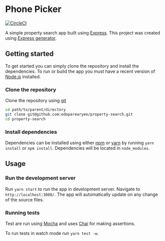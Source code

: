 # Phone Picker

[![CircleCI](https://circleci.com/gh/edoparearyee/property-search.svg?style=shield)](https://circleci.com/gh/edoparearyee/property-search)

A simple property search app built using [Express][express]. This project was created using [Express generator][express-generator].

## Getting started

To get started you can simply clone the repository and install the dependencies. To run or build the app you must have a recent version of [Node.js][node] installed.

### Clone the repository

Clone the repository using [git][git]

```bash
cd path/to/parent/directory
git clone git@github.com:edoparearyee/property-search.git
cd property-search
```

### Install dependencies

Dependencies can be installed using either [npm][npm] or [yarn][yarn] by running `yarn install` or `npm install`. Dependencies will be located in `node_modules`.

## Usage

### Run the development server

Run `yarn start` to run the app in development server. Navigate to `http://localhost:3000/`. The app will automatically update on any change of the source files.

### Running tests

Test are run using [Mocha][mocha] and uses [Chai][chai] for making assertions.

To run tests in watch mode run `yarn test -w`.

[express]: https://expressjs.com/
[express-generator]: https://expressjs.com/en/starter/generator.html
[git]: http://git-scm.com/
[npm]: https://www.npmjs.com/
[yarn]: https://yarnpkg.com/en/
[mocha]: https://mochajs.org/
[chai]: https://www.chaijs.com/
[node]: https://nodejs.org/en/
